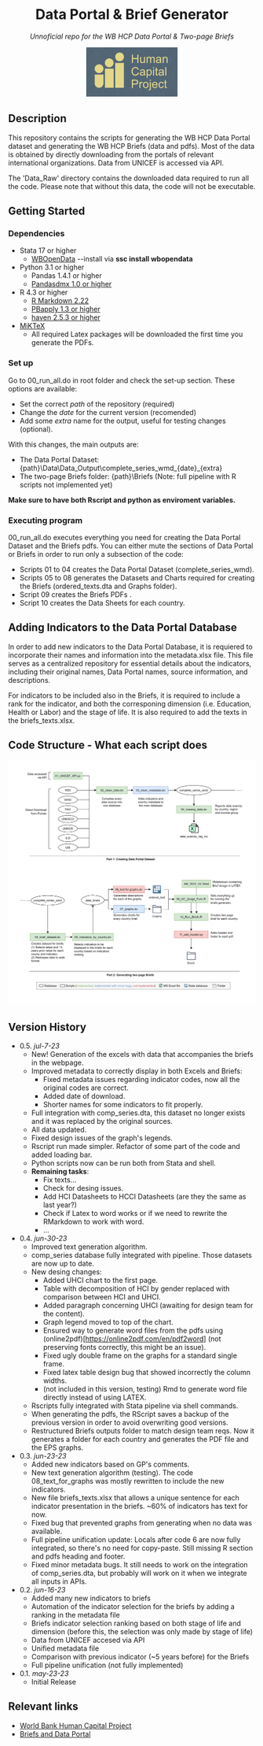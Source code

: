 <h1 align="center">Data Portal & Brief Generator</h1>
<p align="center"><i>Unnoficial repo for the WB HCP Data Portal & Two-page Briefs</i></p>
<div align="center">
<a href="https://www.worldbank.org/en/publication/human-capital">
    <img src="https://github.com/Queeno11/Data-Portal-Brief-Generator/blob/dbf0e3bf626258b10b32becce86424e36b5ade47/HCP_logo.png" alt="Logo" width="auto" height="100">
</a>
</div>

## Description
This repository contains the scripts for generating the WB HCP Data Portal dataset and generating the WB HCP Briefs (data and pdfs). Most of the data is obtained by directly downloading from the portals of relevant international organizations. Data from UNICEF is accessed via API. 

The 'Data_Raw' directory contains the downloaded data required to run all the code. Please note that without this data, the code will not be executable.

## Getting Started

### Dependencies

* Stata 17 or higher
  * [WBOpenData](https://github.com/jpazvd/wbopendata) --install via **ssc install wbopendata**
* Python 3.1 or higher
  * Pandas  1.4.1 or higher
  * [Pandasdmx 1.0 or higher](https://pandasdmx.readthedocs.io/en/v1.0/)
* R 4.3 or higher
  * [R Markdown 2.22](https://rmarkdown.rstudio.com)
  * [PBapply 1.3 or higher](https://github.com/psolymos/pbapply)
  * [haven 2.5.3 or higher](https://cran.r-project.org/web/packages/haven/index.html)
* [MiKTeX](https://miktex.org/download)
  * All required Latex packages will be downloaded the first time you generate the PDFs.
  
### Set up

Go to 00_run_all.do in root folder and check the set-up section. These options are available:

* Set the correct *path* of the repository (required)
* Change the *date* for the current version (recomended)
* Add some *extra* name for the output, useful for testing changes (optional). 

With this changes, the main outputs are: 

* The Data Portal Dataset: {path}\Data\Data_Output\complete_series_wmd_{date}_{extra}
* The two-page Briefs folder: {path}\Briefs (Note: full pipeline with R scripts not implemented yet)

**Make sure to have both Rscript and python as enviroment variables.**

### Executing program

00_run_all.do executes everything you need for creating the Data Portal Dataset and the Briefs pdfs. You can either mute the sections of Data Portal or Briefs in order to run only a subsection of the code:

* Scripts 01 to 04 creates the Data Portal Dataset (complete_series_wmd).
* Scripts 05 to 08 generates the Datasets and Charts required for creating the Briefs (ordered_texts.dta and Graphs folder).
* Script 09 creates the Briefs PDFs .
* Script 10 creates the Data Sheets for each country.

## Adding Indicators to the Data Portal Database

In order to add new indicators to the Data Portal Database, it is requiered to incorporate their names and information into the metadata.xlsx file. This file serves as a centralized repository for essential details about the indicators, including their original names, Data Portal names, source information, and descriptions.

For indicators to be included also in the Briefs, it is required to include a rank for the indicator, and both the corresponing dimension (i.e. Education, Health or Labor) and the stage of life. It is also required to add the texts in the briefs_texts.xlsx.

## Code Structure - What each script does


![Pipeline of the code](https://github.com/Queeno11/Data-Portal-Brief-Generator/blob/aeb692939696927108f9c16c12c4db483081d2d4/UML%20long.png)


<!-- ## Help

Any advise for common problems or issues.
```
command to run if program contains helper info
``` -->

<!-- ## Authors

Contributors names and contact info

Dominique Pizzie  
[@DomPizzie](https://twitter.com/dompizzie) -->

## Version History
* 0.5. *jul-7-23*
    * New! Generation of the excels with data that accompanies the briefs in the webpage.
    * Improved metadata to correctly display in both Excels and Briefs:
      * Fixed metadata issues regarding indicator codes, now all the original codes are correct.
      * Added date of download.
      * Shorter names for some indicators to fit properly.  
    * Full integration with comp_series.dta, this dataset no longer exists and it was replaced by the original sources.
    * All data updated.
    * Fixed design issues of the graph's legends.
    * Rscript run made simpler. Refactor of some part of the code and added loading bar.
    * Python scripts now can be run both from Stata and shell.  
    * **Remaining tasks**:
      * Fix texts...
      * Check for desing issues.
      * Add HCI Datasheets to HCCI Datasheets (are they the same as last year?)
      * Check if Latex to word works or if we need to rewrite the RMarkdown to work with word.
      * ...
* 0.4. *jun-30-23*
    * Improved text generation algorithm.
    * comp_series database fully integrated with pipeline. Those datasets are now up to date.
    * New desing changes:
      * Added UHCI chart to the first page.
      * Table with decomposition of HCI by gender replaced with comparison between HCI and UHCI.
      * Added paragraph concerning UHCI (awaiting for design team for the content).
      * Graph legend moved to top of the chart.
      * Ensured way to generate word files from the pdfs using (online2pdf)[https://online2pdf.com/en/pdf2word] (not preserving fonts correctly, this might be an issue).
      * Fixed ugly double frame on the graphs for a standard single frame. 
      * Fixed latex table design bug that showed incorrectly the column widths.
      * (not included in this version, testing) Rmd to generate word file directly instead of using LATEX. 
    * Rscripts fully integrated with Stata pipeline via shell commands.
    * When generating the pdfs, the RScript saves a backup of the previous version in order to avoid overwriting good versions.
    * Restructured Briefs outputs folder to match design team reqs. Now it generates a folder for each country and generates the PDF file and the EPS graphs.
* 0.3. *jun-23-23*
    * Added new indicators based on GP's comments.
    * New text generation algorithm (testing). The code 08_text_for_graphs was mostly rewritten to include the new indicators.
    * New file briefs_texts.xlsx that allows a unique sentence for each indicator presentation in the briefs. ~60% of indicators has text for now.
    * Fixed bug that prevented graphs from generating when no data was available.
    * Full pipeline unification update: Locals after code 6 are now fully integrated, so there's no need for copy-paste. Still missing R section and pdfs heading and footer.
    * Fixed minor metadata bugs. It still needs to work on the integration of comp_series.dta, but probably will work on it when we integrate all inputs in APIs.
* 0.2. *jun-16-23*
    * Added many new indicators to briefs 
    * Automation of the indicator selection for the briefs by adding a ranking in the metadata file
    * Briefs indicator selection ranking based on both stage of life and dimension (before this, the selection was only made by stage of life) 
    * Data from UNICEF accesed via API
    * Unified metadata file
    * Comparison with previous indicator (~5 years before) for the Briefs
    * Full pipeline unification (not fully implemented)
* 0.1. *may-23-23*
    * Initial Release

<!-- ## License

This project is licensed under the [NAME HERE] License - see the LICENSE.md file for details -->

## Relevant links

* [World Bank Human Capital Project](https://www.worldbank.org/en/publication/human-capital)
* [Briefs and Data Portal](https://www.worldbank.org/en/publication/human-capital#Data)